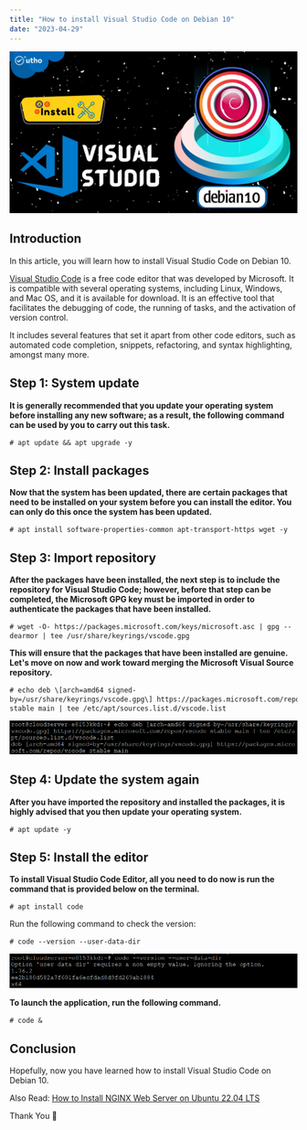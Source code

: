 ```yaml
---
title: "How to install Visual Studio Code on Debian 10"
date: "2023-04-29"
---
```


![How to install Visual Studio Code on Debian 10](images/How-to-install-Visual-Studio-Code-on-Debian-10_utho.jpg)

## Introduction

In this article, you will learn how to install Visual Studio Code on Debian 10.

[Visual Studio Code](https://en.wikipedia.org/wiki/Visual_Studio_Code) is a free code editor that was developed by Microsoft. It is compatible with several operating systems, including Linux, Windows, and Mac OS, and it is available for download. It is an effective tool that facilitates the debugging of code, the running of tasks, and the activation of version control.

It includes several features that set it apart from other code editors, such as automated code completion, snippets, refactoring, and syntax highlighting, amongst many more.

## Step 1: System update

**It is generally recommended that you update your operating system before installing any new software; as a result, the following command can be used by you to carry out this task.**

```
# apt update && apt upgrade -y

```

## Step 2: Install packages

**Now that the system has been updated, there are certain packages that need to be installed on your system before you can install the editor. You can only do this once the system has been updated.**

```
# apt install software-properties-common apt-transport-https wget -y

```

## Step 3: Import repository

**After the packages have been installed, the next step is to include the repository for Visual Studio Code; however, before that step can be completed, the Microsoft GPG key must be imported in order to authenticate the packages that have been installed.**

```
# wget -O- https://packages.microsoft.com/keys/microsoft.asc | gpg --dearmor | tee /usr/share/keyrings/vscode.gpg

```

**This will ensure that the packages that have been installed are genuine. Let's move on now and work toward merging the Microsoft Visual Source repository.**

```
# echo deb \[arch=amd64 signed-by=/usr/share/keyrings/vscode.gpg\] https://packages.microsoft.com/repos/vscode stable main | tee /etc/apt/sources.list.d/vscode.list

```

![How to install Visual Studio Code on Debian 10](images/image-877.png)

## Step 4: Update the system again

**After you have imported the repository and installed the packages, it is highly advised that you then update your operating system.**

```
# apt update -y

```

## Step 5: Install the editor

**To install Visual Studio Code Editor, all you need to do now is run the command that is provided below on the terminal.**

```
# apt install code

```

Run the following command to check the version:

```
# code --version --user-data-dir

```

![output](images/image-876.png)

**To launch the application, run the following command.**

```
# code &

```

## Conclusion

Hopefully, now you have learned how to install Visual Studio Code on Debian 10.

Also Read: [How to Install NGINX Web Server on Ubuntu 22.04 LTS](https://utho.com/docs/tutorial/how-to-install-nginx-web-server-on-ubuntu-22-04-lts/)

Thank You 🙂
